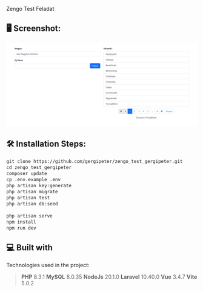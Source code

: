 Zengo Test Feladat

<h2>🖥 Screenshot:</h2>

![screenshot](https://github.com/gergipeter/zengo_test_gergipeter/blob/main/screenshot1.PNG)

<h2>🛠️ Installation Steps:</h2>

    git clone https://github.com/gergipeter/zengo_test_gergipeter.git
    cd zengo_test_gergipeter
    composer update
    cp .env.example .env
    php artisan key:generate
    php artisan migrate
    php artisan test
    php artisan db:seed

    php artisan serve
    npm install
    npm run dev
    

<h2>💻 Built with</h2>

Technologies used in the project:

> **PHP** 8.3.1
> **MySQL** 8.0.35
> **NodeJs** 20.1.0
> **Laravel** 10.40.0
> **Vue** 3.4.7
> **Vite** 5.0.2

